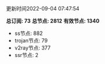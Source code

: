 更新时间2022-09-04 07:47:54

**总订阅: 73**
**总节点: 2812**
**有效节点: 1340**
- ss节点: 882
- trojan节点: 79
- v2ray节点: 377
- ssr节点: 2
